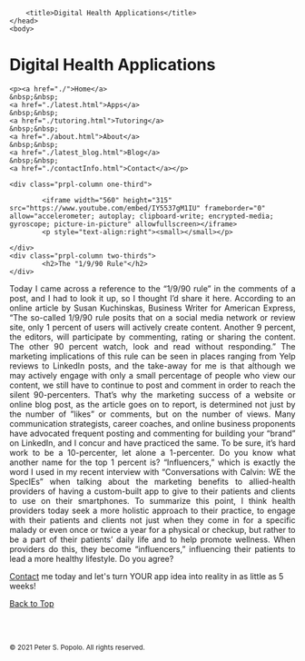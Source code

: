 
<html>
	<head>
		<meta charset="UTF-8" />
		<meta name="viewport" content="width=device-width, initial-scale=1, maximum-scale=1, user-scalable=no" />
		<meta http-equiv="X-UA-Compatible" content="IE=edge" />


		<title>Digital Health Applications</title>
	</head>
	<body>
	
<div class="prpl-row">
	<div class="prpl-column two-thirds">
			<h1>Digital Health Applications</h1>
	</div>
	
	<p><a href="./">Home</a>
	&nbsp;&nbsp;
	<a href="./latest.html">Apps</a>
	&nbsp;&nbsp;
	<a href="./tutoring.html">Tutoring</a>
	&nbsp;&nbsp;
	<a href="./about.html">About</a>
	&nbsp;&nbsp;
	<a href="./latest_blog.html">Blog</a>
	&nbsp;&nbsp;
	<a href="./contactInfo.html">Contact</a></p>
	
	<div class="prpl-column one-third">
	
			<iframe width="560" height="315" src="https://www.youtube.com/embed/IY5537gM1IU" frameborder="0" allow="accelerometer; autoplay; clipboard-write; encrypted-media; gyroscope; picture-in-picture" allowfullscreen></iframe>
			<p style="text-align:right"><small></small></p>

	</div>
	<div class="prpl-column two-thirds">
			<h2>The "1/9/90 Rule"</h2>
	</div>
</div>

<div class="prpl-row">

<p style="text-align:justify">Today I came across a reference to the “1/9/90 rule” in the comments of a post, and I had to look it up, so I thought I’d share it here. According to an online article by Susan Kuchinskas, Business Writer for American Express, “The so-called 1/9/90 rule posits that on a social media network or review site, only 1 percent of users will actively create content. Another 9 percent, the editors, will participate by commenting, rating or sharing the content. The other 90 percent watch, look and read without responding.” The marketing implications of this rule can be seen in places ranging from Yelp reviews to LinkedIn posts, and the take-away for me is that although we may actively engage with only a small percentage of people who view our content, we still have to continue to post and comment in order to reach the silent 90-percenters. That’s why the marketing success of a website or online blog post, as the article goes on to report, is determined not just by the number of ”likes” or comments, but on the number of views. Many communication strategists, career coaches, and online business proponents have advocated frequent posting and commenting for building your “brand” on LinkedIn, and I concur and have practiced the same. To be sure, it’s hard work to be a 10-percenter, let alone a 1-percenter. Do you know what another name for the top 1 percent is? “Influencers,” which is exactly the word I used in my recent interview with “Conversations with Calvin: WE the SpecIEs” when talking about the marketing benefits to allied-health providers of having a custom-built app to give to their patients and clients to use on their smartphones. To summarize this point, I think health providers today seek a more holistic approach to their practice, to engage with their patients and clients not just when they come in for a specific malady or even once or twice a year for a physical or checkup, but rather to be a part of their patients’ daily life and to help promote wellness. When providers do this, they become “influencers,” influencing their  patients to lead a more healthy lifestyle. Do you agree?
</p>

<p><a href="mailto:peterpopolo@gmail.com?subject=Contact">Contact</a> me today and let's turn YOUR app idea into reality in as little as 5 weeks!</p>

<a href="./blog_7.html">Back to Top</a>

<br><br><p><small>&#169; 2021 Peter S. Popolo. All rights reserved.</small></p>







